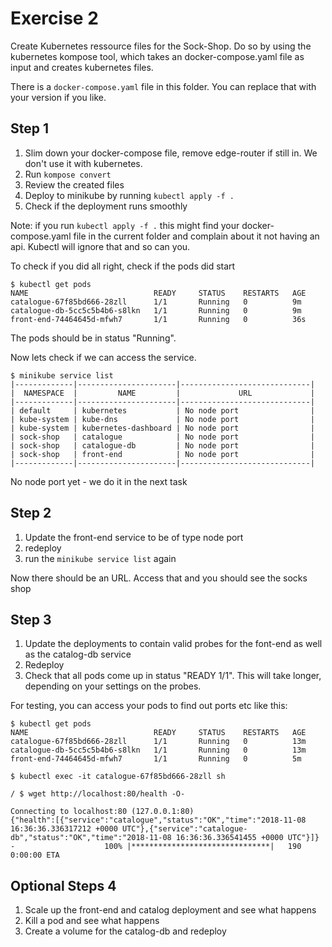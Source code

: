 # Exercise 2

Create Kubernetes ressource files for the Sock-Shop. Do so by using the kubernetes kompose tool, which takes an docker-compose.yaml file as input and creates kubernetes files. 

There is a `docker-compose.yaml` file in this folder. You can replace that with your version if you like. 

## Step 1

1. Slim down your docker-compose file, remove edge-router if still in.
We don't use it with kubernetes.
2. Run `kompose convert`
3. Review the created files
4. Deploy to minikube by running `kubectl apply -f .`
5. Check if the deployment runs smoothly

Note: if you run `kubectl apply -f .` this might find your docker-compose.yaml file in the current folder and complain about it not having an api. Kubectl will ignore that and so can you. 

To check if you did all right, check if the pods did start

```
$ kubectl get pods
NAME                            READY     STATUS    RESTARTS   AGE
catalogue-67f85bd666-28zll      1/1       Running   0          9m
catalogue-db-5cc5c5b4b6-s8lkn   1/1       Running   0          9m
front-end-74464645d-mfwh7       1/1       Running   0          36s
```

The pods should be in status "Running".

Now lets check if we can access the service. 

```
$ minikube service list
|-------------|----------------------|-----------------------------|
|  NAMESPACE  |         NAME         |             URL             |
|-------------|----------------------|-----------------------------|
| default     | kubernetes           | No node port                |
| kube-system | kube-dns             | No node port                |
| kube-system | kubernetes-dashboard | No node port                |
| sock-shop   | catalogue            | No node port                |
| sock-shop   | catalogue-db         | No node port                |
| sock-shop   | front-end            | No node port                |
|-------------|----------------------|-----------------------------|
```

No node port yet - we do it in the next task

## Step 2

1. Update the front-end service to be of type node port
2. redeploy
3. run the `minikube service list` again

Now there should be an URL. Access that and you should see the socks shop

## Step 3

1. Update the deployments to contain valid probes for the font-end as well as the catalog-db service
2. Redeploy
3. Check that all pods come up in status "READY 1/1". This will take longer, depending on your settings on the probes. 

For testing, you can access your pods to find out ports etc like this:

```
$ kubectl get pods
NAME                            READY     STATUS    RESTARTS   AGE
catalogue-67f85bd666-28zll      1/1       Running   0          13m
catalogue-db-5cc5c5b4b6-s8lkn   1/1       Running   0          13m
front-end-74464645d-mfwh7       1/1       Running   0          5m

$ kubectl exec -it catalogue-67f85bd666-28zll sh

/ $ wget http://localhost:80/health -O-

Connecting to localhost:80 (127.0.0.1:80)
{"health":[{"service":"catalogue","status":"OK","time":"2018-11-08 16:36:36.336317212 +0000 UTC"},{"service":"catalogue-db","status":"OK","time":"2018-11-08 16:36:36.336541455 +0000 UTC"}]}
-                    100% |*******************************|   190   0:00:00 ETA
```

## Optional Steps 4

1. Scale up the front-end and catalog deployment and see what happens
2. Kill a pod and see what happens
3. Create a volume for the catalog-db and redeploy
